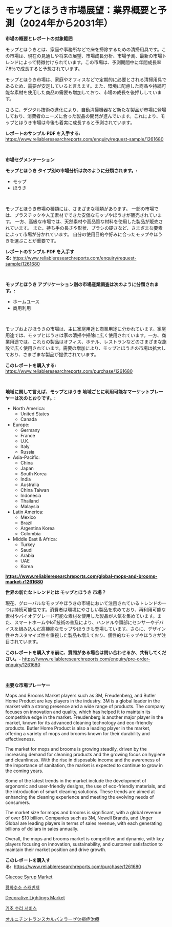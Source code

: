 <p><h1>モップとほうき市場展望：業界概要と予測（2024年から2031年）</h1></p><p><strong>市場の概要とレポートの対象範囲</strong></p>
<p><p>モップとほうきとは、家庭や事務所などで床を掃除するための清掃用具です。この市場は、現在の見通しや将来の展望、市場成長分析、市場予測、最新の市場トレンドによって特徴付けられています。この市場は、予測期間中に年間成長率7.8％で成長すると予想されています。</p><p>モップとほうき市場は、家庭やオフィスなどで定期的に必要とされる清掃用具であるため、需要が安定していると言えます。また、環境に配慮した商品や持続可能な素材を使用した商品の需要も増加しており、市場の成長を後押ししています。</p><p>さらに、デジタル技術の進化により、自動清掃機器など新たな製品が市場に登場しており、消費者のニーズに合った製品の開発が進んでいます。これにより、モップとほうき市場は今後も着実に成長すると予測されています。</p></p>
<p><strong>レポートのサンプル PDF を入手する:</strong> <a href="https://www.reliableresearchreports.com/enquiry/request-sample/1261680">https://www.reliableresearchreports.com/enquiry/request-sample/1261680</a></p>
<p>&nbsp;</p>
<p><strong>市場セグメンテーション</strong></p>
<p><strong>モップとほうき タイプ別の市場分析は次のように分類されます。:</strong></p>
<p><ul><li>モップ</li><li>ほうき</li></ul></p>
<p>&nbsp;</p>
<p><p>モップとほうき市場の種類には、さまざまな種類があります。 一部の市場では、プラスチックや人工素材でできた安価なモップやほうきが販売されています。 一方、高級な市場では、天然素材や高品質な材料を使用した製品が販売されています。 また、持ち手の長さや形状、ブラシの硬さなど、さまざまな要素によって市場が分かれています。 自分の使用目的や好みに合ったモップやほうきを選ぶことが重要です。</p></p>
<p><strong>レポートのサンプル PDF を入手する:</strong>&nbsp;<a href="https://www.reliableresearchreports.com/enquiry/request-sample/1261680">https://www.reliableresearchreports.com/enquiry/request-sample/1261680</a></p>
<p>&nbsp;</p>
<p><strong> モップとほうき アプリケーション別の市場産業調査は次のように分類されます。:</strong></p>
<p><ul><li>ホームユース</li><li>商用利用</li></ul></p>
<p>&nbsp;</p>
<p><p>モップおよびほうきの市場は、主に家庭用途と商業用途に分かれています。家庭用途では、モップとほうきは家の清掃や掃除に広く使用されています。一方、商業用途では、これらの製品はオフィス、ホテル、レストランなどのさまざまな施設で広く使用されています。需要の増加により、モップとほうきの市場は拡大しており、さまざまな製品が提供されています。</p></p>
<p><strong>このレポートを購入する:</strong>&nbsp; <a href="https://www.reliableresearchreports.com/purchase/1261680">https://www.reliableresearchreports.com/purchase/1261680</a></p>
<p>&nbsp;</p>
<p><strong>地域に関して言えば、モップとほうき 地域ごとに利用可能なマーケットプレーヤーは次のとおりです。:</strong></p>
<p><ul>
    <li>
        North America:
        <ul>
            <li>United States</li>
            <li>Canada</li>
        </ul>
    </li>
    <li>
        Europe:
        <ul>
            <li>Germany</li>
            <li>France</li>
            <li>U.K.</li>
            <li>Italy</li>
            <li>Russia</li>
        </ul>
    </li>
    <li>
        Asia-Pacific:
        <ul>
            <li>China</li>
            <li>Japan</li>
            <li>South Korea</li>
            <li>India</li>
            <li>Australia</li>
            <li>China Taiwan</li>
            <li>Indonesia</li>
            <li>Thailand</li>
            <li>Malaysia</li>
        </ul>
    </li>
    <li>
        Latin America:
        <ul>
            <li>Mexico</li>
            <li>Brazil</li>
            <li>Argentina Korea</li>
            <li>Colombia</li>
        </ul>
    </li>
    <li>
        Middle East & Africa:
        <ul>
            <li>Turkey</li>
            <li>Saudi</li>
            <li>Arabia</li>
            <li>UAE</li>
            <li>Korea</li>
        </ul>
    </li>
    </ul></p>
<p><strong><a href="https://www.reliableresearchreports.com/global-mops-and-brooms-market-r1261680">https://www.reliableresearchreports.com/global-mops-and-brooms-market-r1261680</a></strong>&nbsp;</p>
<p><strong>世界の新たなトレンドとは モップとほうき 市場？</strong></p>
<p><p>現在、グローバルなモップやほうきの市場において注目されているトレンドの一つは持続可能性です。消費者は環境にやさしい製品を求めており、再利用可能な素材やバイオデグレード可能な素材を使用した製品が人気を集めています。また、スマートホームやIoT技術の普及により、ハンドルや頭部にセンサーやデバイスを組み込んだ高機能なモップやほうきも登場しています。さらに、デザイン性やカスタマイズ性を重視した製品も増えており、個性的なモップやほうきが注目されています。</p></p>
<p><strong>このレポートを購入する前に、質問がある場合は問い合わせるか、共有してください。</strong>- <a href="https://www.reliableresearchreports.com/enquiry/pre-order-enquiry/1261680">https://www.reliableresearchreports.com/enquiry/pre-order-enquiry/1261680</a></p>
<p>&nbsp;</p>
<p><strong>主要な市場プレーヤー</strong></p>
<p><p>Mops and Brooms Market players such as 3M, Freudenberg, and Butler Home Product are key players in the industry. 3M is a global leader in the market with a strong presence and a wide range of products. The company focuses on innovation and quality, which has helped it to maintain its competitive edge in the market. Freudenberg is another major player in the market, known for its advanced cleaning technology and eco-friendly products. Butler Home Product is also a leading player in the market, offering a variety of mops and brooms known for their durability and effectiveness.</p><p>The market for mops and brooms is growing steadily, driven by the increasing demand for cleaning products and the growing focus on hygiene and cleanliness. With the rise in disposable income and the awareness of the importance of sanitation, the market is expected to continue to grow in the coming years.</p><p>Some of the latest trends in the market include the development of ergonomic and user-friendly designs, the use of eco-friendly materials, and the introduction of smart cleaning solutions. These trends are aimed at enhancing the cleaning experience and meeting the evolving needs of consumers.</p><p>The market size for mops and brooms is significant, with a global revenue of over $10 billion. Companies such as 3M, Newell Brands, and Unger Global are leading players in terms of sales revenue, with each generating billions of dollars in sales annually.</p><p>Overall, the mops and brooms market is competitive and dynamic, with key players focusing on innovation, sustainability, and customer satisfaction to maintain their market position and drive growth.</p></p>
<p><strong>このレポートを購入する:</strong>&nbsp;&nbsp;<a href="https://www.reliableresearchreports.com/purchase/1261680">https://www.reliableresearchreports.com/purchase/1261680</a></p>
<p><p><a href="https://github.com/sonuprakash1/Market-Research-Report-List-2/blob/main/glucose-syrup-market.md">Glucose Syrup Market</a></p><p><a href="https://github.com/CliftonFisher9067/Market-Research-Report-List-1/blob/main/437995417353.md">황화수소 스캐빈저</a></p><p><a href="https://issuu.com/reportprime-2/docs/decorative-lightings-market-size-2030.pptx">Decorative Lightings Market</a></p><p><a href="https://github.com/fernandotryO5lson96765/Market-Research-Report-List-1/blob/main/229636217354.md">기초 수리 서비스</a></p><p><a href="https://github.com/EmoryYundt1935/Market-Research-Report-List-1/blob/main/332290218652.md">オルニチントランスカルバミラーゼ欠損症治療</a></p></p>